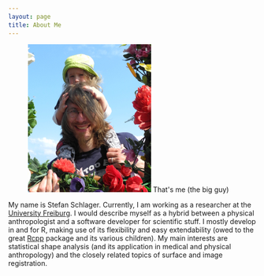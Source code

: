 ```yaml
---
layout: page
title: About Me
---
```

<figure class="left" >
   <img rel="zoom" src="/resources/images/Me.JPG" alt="Me" width="250" >
  <figcaption">That's me (the big guy)</figcaption>
</figure> 

My name is Stefan Schlager. Currently, I am working as a researcher at the [University Freiburg](http://www.uniklinik-freiburg.de/anthropologie/forschung/angewandte-anthropologie/geometric-morphometrics-and-shape-analysis.html). I would describe myself as a hybrid between a physical anthropologist and a software developer for scientific stuff. I mostly develop in and for R, making use of its flexibility and easy extendability (owed to the great [Rcpp](http://cran.r-project.org/web/packages/Rcpp/) package and its various children).
My main interests are statistical shape analysis (and its application in medical and physical anthropology) and the closely related topics of surface and image registration.

